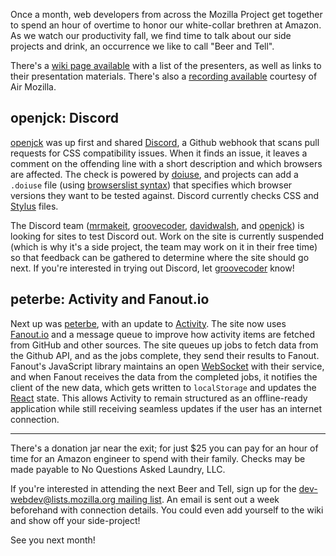 Once a month, web developers from across the Mozilla Project get together to
spend an hour of overtime to honor our white-collar brethren at Amazon. As we
watch our productivity fall, we find time to talk about our side projects and
drink, an occurrence we like to call "Beer and Tell".

There's a [wiki page available][wiki] with a list of the presenters, as well as
links to their presentation materials. There's also a [recording
available][recording] courtesy of Air Mozilla.

## openjck: Discord
[openjck][] was up first and shared [Discord][], a Github webhook that scans
pull requests for CSS compatibility issues. When it finds an issue, it leaves a
comment on the offending line with a short description and which browsers are
affected. The check is powered by [doiuse][], and projects can add a `.doiuse`
file (using [browserslist syntax][]) that specifies which browser versions they
want to be tested against. Discord currently checks CSS and [Stylus][] files.

The Discord team ([mrmakeit][], [groovecoder][], [davidwalsh][], and
[openjck][]) is looking for sites to test Discord out. Work on the site is
currently suspended (which is why it's a side project, the team may work on it
in their free time) so that feedback can be gathered to determine where the site
should go next. If you're interested in trying out Discord, let [groovecoder][]
know!

[openjck]: https://mozillians.org/en-US/u/openjck/
[Discord]: https://github.com/mdn/discord
[doiuse]: https://github.com/anandthakker/doiuse
[browserslist syntax]: https://github.com/ai/browserslist#queries
[Stylus]: https://learnboost.github.io/stylus/
[mrmakeit]: https://mozillians.org/en-US/u/MrMakeIt/
[groovecoder]: https://mozillians.org/en-US/u/groovecoder/
[davidwalsh]: http://davidwalsh.name/

## peterbe: Activity and Fanout.io
Next up was [peterbe][], with an update to [Activity][]. The site now uses
[Fanout.io][] and a message queue to improve how activity items are fetched from
GitHub and other sources. The site queues up jobs to fetch data from the Github
API, and as the jobs complete, they send their results to Fanout. Fanout's
JavaScript library maintains an open [WebSocket][] with their service, and when
Fanout receives the data from the completed jobs, it notifies the client of the
new data, which gets written to `localStorage` and updates the [React][] state.
This allows Activity to remain structured as an offline-ready application while
still receiving seamless updates if the user has an internet connection.

[peterbe]: https://mozillians.org/en-US/u/peterbe/
[Activity]: https://github.com/peterbe/activity
[Fanout.io]: https://fanout.io/
[WebSocket]: https://developer.mozilla.org/en-US/docs/Web/API/WebSockets_API
[React]: http://facebook.github.io/react/

---

There's a donation jar near the exit; for just $25 you can pay for an hour of
time for an Amazon engineer to spend with their family. Checks may be made
payable to No Questions Asked Laundry, LLC.

If you're interested in attending the next Beer and Tell, sign up for the
[dev-webdev@lists.mozilla.org mailing list][mailing-list]. An email is sent out
a week beforehand with connection details. You could even add yourself to the
wiki and show off your side-project!

See you next month!

[wiki]: https://wiki.mozilla.org/Webdev/Beer_And_Tell/August_2015
[recording]: https://air.mozilla.org/webdev-beer-and-tell-august-2015/
[mailing-list]: https://lists.mozilla.org/listinfo/dev-webdev
